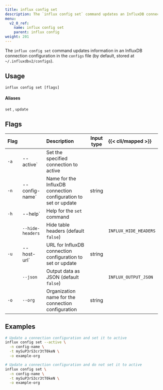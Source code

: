 ```yaml
---
title: influx config set
description: The `influx config set` command updates an InfluxDB connection configuration.
menu:
  v2_0_ref:
    name: influx config set
    parent: influx config
weight: 201
---
```


The `influx config set` command updates information in an InfluxDB connection
configuration in the `configs` file (by default, stored at `~/.influxdbv2/configs`).

## Usage
```
influx config set [flags]
```

#### Aliases
`set` , `update`

## Flags
| Flag |                  | Description                                                     | Input type  | {{< cli/mapped >}}    |
|:---- |:---              |:-----------                                                     |:----------: |:------------------    |
| `-a` | --active`        | Set the specified connection to active                          |             |                       |
| `-n` | --config-name`   | Name for the InfluxDB connection configuration to set or update | string      |                       |
| `-h` | --help`          | Help for the `set` command                                      |             |                       |
|      | `--hide-headers` | Hide table headers (default `false`)                            |             | `INFLUX_HIDE_HEADERS` |
| `-u` | --host-url`      | URL for InfluxDB connection configuration to set or update      | string      |                       |
|      | `--json`         | Output data as JSON (default `false`)                           |             | `INFLUX_OUTPUT_JSON`  |
| `-o` | `--org`          | Organization name for the connection configuration              | string      |                       |

## Examples
```sh
# Update a connection configuration and set it to active
influx config set --active \
  -n config-name \
  -t mySuP3rS3cr3tT0keN \
  -o example-org

# Update a connection configuration and do not set it to active
influx config set \
  -n config-name \
  -t mySuP3rS3cr3tT0keN \
  -o example-org
```
